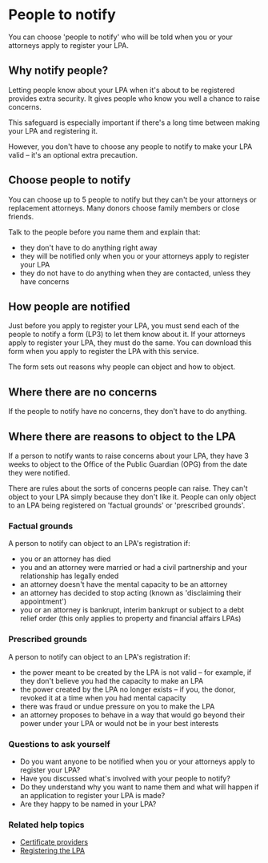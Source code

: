 # People to notify

You can choose 'people to notify' who will be told when you or your attorneys apply to register your LPA.

## Why notify people?

Letting people know about your LPA when it's about to be registered provides extra security. It gives people who know you well a chance to raise concerns.

This safeguard is especially important if there's a long time between making your LPA and registering it.

However, you don't have to choose any people to notify to make your LPA valid – it's an optional extra precaution.

## Choose people to notify

You can choose up to 5 people to notify but they can't be your attorneys or replacement attorneys. Many donors choose family members or close friends.

Talk to the people before you name them and explain that:

* they don't have to do anything right away
* they will be notified only when you or your attorneys apply to register your LPA
* they do not have to do anything when they are contacted, unless they have concerns

## How people are notified

Just before you apply to register your LPA, you must send each of the people to notify a form (LP3) to let them know about it. If your attorneys apply to register your LPA, they must do the same. You can download this form when you apply to register the LPA with this service.

The form sets out reasons why people can object and how to object.

## Where there are no concerns

If the people to notify have no concerns, they don't have to do anything.

## Where there are reasons to object to the LPA

If a person to notify wants to raise concerns about your LPA, they have 3 weeks to object to the Office of the Public Guardian (OPG) from the date they were notified.

There are rules about the sorts of concerns people can raise. They can't object to your LPA simply because they don't like it. People can only object to an LPA being registered on 'factual grounds' or 'prescribed grounds'.

### Factual grounds

A person to notify can object to an LPA's registration if:

* you or an attorney has died
* you and an attorney were married or had a civil partnership and your relationship has legally ended
* an attorney doesn't have the mental capacity to be an attorney
* an attorney has decided to stop acting (known as 'disclaiming their appointment')
* you or an attorney is bankrupt, interim bankrupt or subject to a debt relief order (this only applies to property and financial affairs LPAs)


### Prescribed grounds

A person to notify can object to an LPA's registration if:

* the power meant to be created by the LPA is not valid – for example, if they don't believe you had the capacity to make an LPA
* the power created by the LPA no longer exists – if you, the donor, revoked it at a time when you had mental capacity
* there was fraud or undue pressure on you to make the LPA
* an attorney proposes to behave in a way that would go beyond their power under your LPA or would not be in your best interests

### Questions to ask yourself

* Do you want anyone to be notified when you or your attorneys apply to register your LPA?
* Have you discussed what's involved with your people to notify?
* Do they understand why you want to name them and what will happen if an application to register your LPA is made?
* Are they happy to be named in your LPA?

### Related help topics
* [Certificate providers](/help/#topic-certificate-providers)
* [Registering the LPA](/help/#topic-registering-the-lpa)
